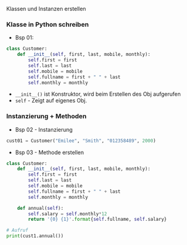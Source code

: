 Klassen und Instanzen erstellen

### Klasse in Python schreiben
* Bsp 01:
```python
class Customer:
    def __init__(self, first, last, mobile, monthly):
        self.first = first
        self.last = last
        self.mobile = mobile
        self.fullname = first + " " + last
        self.monthly = monthly
```
* `__init__()` ist Konstruktor, wird beim Erstellen des Obj aufgerufen
* `self` - Zeigt auf eigenes Obj.

### Instanzierung + Methoden
* Bsp 02 - Instanzierung
```python
cust01 = Customer("Emilee", "Smith", "012358489", 2000)
```
* Bsp 03 - Methode erstellen
```python
class Customer:
    def __init__(self, first, last, mobile, monthly):
        self.first = first
        self.last = last
        self.mobile = mobile
        self.fullname = first + " " + last
        self.monthly = monthly

    def annual(self):
        self.salary = self.monthly*12
        return '{0} {1}'.format{self.fullname, self.salary}

# Aufruf
print(cust1.annual())
```